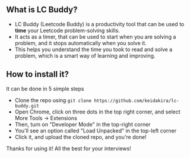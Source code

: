 ## What is LC Buddy?
- LC Buddy (Leetcode Buddy) is a productivity tool that can be used to **time** your Leetcode problem-solving skills.
- It acts as a timer, that can be used to start when you are solving a problem, and it stops automatically when you solve it.
- This helps you understand the time you took to read and solve a problem, which is a smart way of learning and improving.

## How to install it?
It can be done in 5 simple steps
- Clone the repo using ```git clone https://github.com/keidakira/lc-buddy.git```
- Open Chrome, click on three dots in the top right corner, and select More Tools -> Extensions
- Then, turn on "Developer Mode" in the top-right corner
- You'll see an option called "Load Unpacked" in the top-left corner
- Click it, and upload the cloned repo, and you're done!

Thanks for using it! All the best for your interviews!